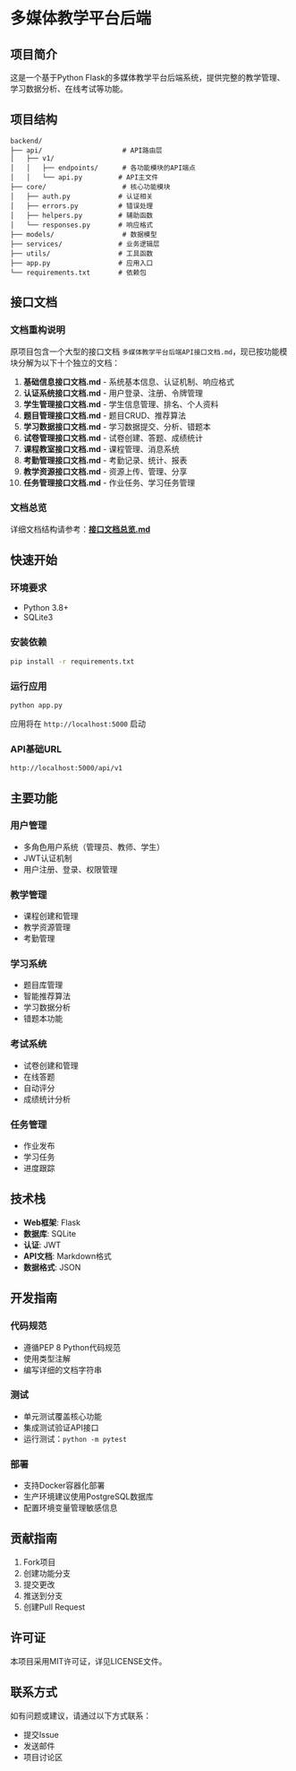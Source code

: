 # 多媒体教学平台后端

## 项目简介

这是一个基于Python Flask的多媒体教学平台后端系统，提供完整的教学管理、学习数据分析、在线考试等功能。

## 项目结构

```
backend/
├── api/                    # API路由层
│   ├── v1/
│   │   ├── endpoints/      # 各功能模块的API端点
│   │   └── api.py         # API主文件
├── core/                   # 核心功能模块
│   ├── auth.py            # 认证相关
│   ├── errors.py          # 错误处理
│   ├── helpers.py         # 辅助函数
│   └── responses.py       # 响应格式
├── models/                 # 数据模型
├── services/              # 业务逻辑层
├── utils/                 # 工具函数
├── app.py                 # 应用入口
└── requirements.txt       # 依赖包
```

## 接口文档

### 文档重构说明

原项目包含一个大型的接口文档 `多媒体教学平台后端API接口文档.md`，现已按功能模块分解为以下十个独立的文档：

1. **基础信息接口文档.md** - 系统基本信息、认证机制、响应格式
2. **认证系统接口文档.md** - 用户登录、注册、令牌管理
3. **学生管理接口文档.md** - 学生信息管理、排名、个人资料
4. **题目管理接口文档.md** - 题目CRUD、推荐算法
5. **学习数据接口文档.md** - 学习数据提交、分析、错题本
6. **试卷管理接口文档.md** - 试卷创建、答题、成绩统计
7. **课程教室接口文档.md** - 课程管理、消息系统
8. **考勤管理接口文档.md** - 考勤记录、统计、报表
9. **教学资源接口文档.md** - 资源上传、管理、分享
10. **任务管理接口文档.md** - 作业任务、学习任务管理

### 文档总览

详细文档结构请参考：**[接口文档总览.md](接口文档总览.md)**

## 快速开始

### 环境要求

- Python 3.8+
- SQLite3

### 安装依赖

```bash
pip install -r requirements.txt
```

### 运行应用

```bash
python app.py
```

应用将在 `http://localhost:5000` 启动

### API基础URL

```
http://localhost:5000/api/v1
```

## 主要功能

### 用户管理
- 多角色用户系统（管理员、教师、学生）
- JWT认证机制
- 用户注册、登录、权限管理

### 教学管理
- 课程创建和管理
- 教学资源管理
- 考勤管理

### 学习系统
- 题目库管理
- 智能推荐算法
- 学习数据分析
- 错题本功能

### 考试系统
- 试卷创建和管理
- 在线答题
- 自动评分
- 成绩统计分析

### 任务管理
- 作业发布
- 学习任务
- 进度跟踪

## 技术栈

- **Web框架**: Flask
- **数据库**: SQLite
- **认证**: JWT
- **API文档**: Markdown格式
- **数据格式**: JSON

## 开发指南

### 代码规范
- 遵循PEP 8 Python代码规范
- 使用类型注解
- 编写详细的文档字符串

### 测试
- 单元测试覆盖核心功能
- 集成测试验证API接口
- 运行测试：`python -m pytest`

### 部署
- 支持Docker容器化部署
- 生产环境建议使用PostgreSQL数据库
- 配置环境变量管理敏感信息

## 贡献指南

1. Fork项目
2. 创建功能分支
3. 提交更改
4. 推送到分支
5. 创建Pull Request

## 许可证

本项目采用MIT许可证，详见LICENSE文件。

## 联系方式

如有问题或建议，请通过以下方式联系：
- 提交Issue
- 发送邮件
- 项目讨论区 